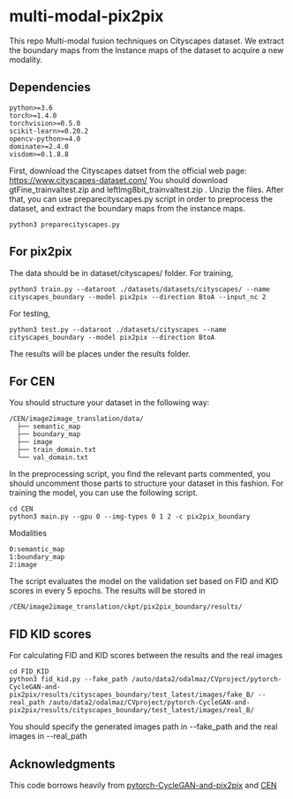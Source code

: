 # multi-modal-pix2pix
This repo
Multi-modal fusion techniques on Cityscapes dataset.
We extract the boundary maps from the Instance maps of the dataset to acquire a new modality.
## Dependencies

```
python>=3.6
torch>=1.4.0
torchvision>=0.5.0
scikit-learn>=0.20.2
opencv-python>=4.0
dominate>=2.4.0
visdom>=0.1.8.8
```
First, download the Cityscapes datset from the official web page: https://www.cityscapes-dataset.com/
You should download gtFine_trainvaltest.zip and leftImg8bit_trainvaltest.zip . Unzip the files.
After that, you can use preparecityscapes.py script in order to preprocess the dataset, and extract the boundary maps from the instance maps.
```
python3 preparecityscapes.py 
```
## For pix2pix
The data should be in dataset/cityscapes/ folder.
For training,
```
python3 train.py --dataroot ./datasets/datasets/cityscapes/ --name cityscapes_boundary --model pix2pix --direction BtoA --input_nc 2
```
For testing,
```
python3 test.py --dataroot ./datasets/cityscapes --name cityscapes_boundary --model pix2pix --direction BtoA
```
The results will be places under the results folder.

## For CEN
You should structure your dataset in the following way:
```
/CEN/image2image_translation/data/
  ├── semantic_map 
  ├── boundary_map  
  ├── image   
  ├── train_domain.txt    
  └── val_domain.txt
```
In the preprocessing script, you find the relevant parts commented, you should uncomment those parts to structure your dataset in this fashion.
For training the model, you can use the following script.
```
cd CEN
python3 main.py --gpu 0 --img-types 0 1 2 -c pix2pix_boundary
```
Modalities
```
0:semantic_map
1:boundary_map
2:image
```
The script evaluates the model on the validation set based on FID and KID scores in every 5 epochs. The results will be stored in
```
/CEN/image2image_translation/ckpt/pix2pix_boundary/results/
```

## FID KID scores
For calculating FID and KID scores between the results and the real images
```
cd FID_KID
python3 fid_kid.py --fake_path /auto/data2/odalmaz/CVproject/pytorch-CycleGAN-and-pix2pix/results/cityscapes_boundary/test_latest/images/fake_B/ --real_path /auto/data2/odalmaz/CVproject/pytorch-CycleGAN-and-pix2pix/results/cityscapes_boundary/test_latest/images/real_B/
```
You should specify the generated images path in --fake_path and the real images in --real_path
## Acknowledgments
This code borrows heavily from [pytorch-CycleGAN-and-pix2pix](https://github.com/junyanz/pytorch-CycleGAN-and-pix2pix) and [CEN](https://github.com/yikaiw/CEN)
